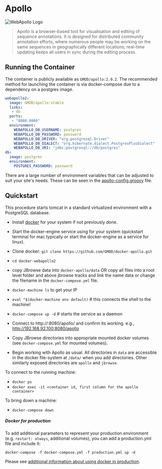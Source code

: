 # Apollo

![WebApollo Logo](http://gmod.org/mediawiki/images/thumb/4/4a/WebApolloLogo.png/400px-WebApolloLogo.png)

> Apollo is a browser-based tool for visualisation and editing of sequence annotations. It is designed for distributed community annotation efforts,
> where numerous people may be working on the same sequences in geographically different locations; real-time updating keeps all users in sync during the
> editing process.

## Running the Container

The container is publicly available as `GMOD/apollo:2.0.2`. The recommended
method for launching the container is via docker-compose due to a dependency
on a postgres image.

```yaml
webapollo2:
  image: GMOD/apollo:stable
  links:
   - db
  ports:
   - "8080:8080"
  environment:
    WEBAPOLLO_DB_USERNAME: postgres
    WEBAPOLLO_DB_PASSWORD: password
    WEBAPOLLO_DB_DRIVER: "org.postgresql.Driver"
    WEBAPOLLO_DB_DIALECT: "org.hibernate.dialect.PostgresPlusDialect"
    WEBAPOLLO_DB_URI: "jdbc:postgresql://db/postgres"
db:
  image: postgres
  environment:
    POSTGRES_PASSWORD: password

```

There are a large number of environment variables that can be adjusted to suit your site's needs. These can be seen in the [apollo-config.groovy](https://github.com/GMOD/Apollo/blob/master/sample-docker-apollo-config.groovy) file.


## Quickstart

This procedure starts tomcat in a standard virtualized environment with a PostgreSQL database.

- Install [docker](https://docs.docker.com/engine/installation/) for your system if not previously done. 
- Start the docker-engine service using for your system (quickstart terminal for mac typically or start the docker-engine as a service for linux). 

- Clone docker: ```git clone https://github.com/GMOD/docker-apollo.git```
- ```cd docker-webapollo2```
- copy JBrowse data into ```docker-apollo/data``` OR copy all files into a root level folder and above jbrowse tracks and link the name data or change the filename in the ```docker-compose.yml``` file.
- ```docker-machine ls``` to get your IP
- ```eval "$(docker-machine env default)```  # this connects the shell to the machine!
- ```docker-compose up -d```  # starts the service as a daemon
- Connect to http://<docker-ip>:8080/apollo/ and confirm its working.  e.g., http://192.168.92.100:8080/apollo
- Copy JBrowse directories into appropriate mounted docker volumes (see ```docker-compose.yml``` for mounted volumes).  
- Begin working with Apollo as usual.  All directories in ```data``` are accessible in the docker file-system at ```/data/``` when you add directories.   Other similarly exposed directories are ```apollo``` and ```jbrowse```.

To connect to the running machine:
- ```docker ps```
- ```docker exec -it <container id, first column for the apollo container>```

To bring down a machine:
- ```docker-compose down```

##### Docker for production 

To add additional parameters to represent your production environment (e.g. ```restart: always```, additional volumes), you can add a production.yml file and include it:

```docker-compose -f docker-compose.yml -f production.yml up -d```

Please see [additional information about using docker in production](https://docs.docker.com/compose/production/).

